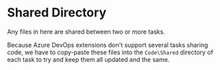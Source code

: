 # Shared Directory

Any files in here are shared between two or more tasks.

Because Azure DevOps extensions don't support several tasks sharing code, we have to copy-paste these files into the `Code\Shared` directory of each task to try and keep them all updated and the same.